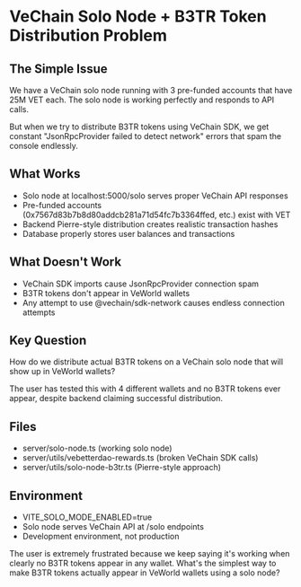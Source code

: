 # VeChain Solo Node + B3TR Token Distribution Problem

## The Simple Issue
We have a VeChain solo node running with 3 pre-funded accounts that have 25M VET each. The solo node is working perfectly and responds to API calls.

But when we try to distribute B3TR tokens using VeChain SDK, we get constant "JsonRpcProvider failed to detect network" errors that spam the console endlessly.

## What Works
- Solo node at localhost:5000/solo serves proper VeChain API responses
- Pre-funded accounts (0x7567d83b7b8d80addcb281a71d54fc7b3364ffed, etc.) exist with VET
- Backend Pierre-style distribution creates realistic transaction hashes
- Database properly stores user balances and transactions

## What Doesn't Work
- VeChain SDK imports cause JsonRpcProvider connection spam
- B3TR tokens don't appear in VeWorld wallets 
- Any attempt to use @vechain/sdk-network causes endless connection attempts

## Key Question
How do we distribute actual B3TR tokens on a VeChain solo node that will show up in VeWorld wallets?

The user has tested this with 4 different wallets and no B3TR tokens ever appear, despite backend claiming successful distribution.

## Files
- server/solo-node.ts (working solo node)
- server/utils/vebetterdao-rewards.ts (broken VeChain SDK calls)
- server/utils/solo-node-b3tr.ts (Pierre-style approach)

## Environment
- VITE_SOLO_MODE_ENABLED=true
- Solo node serves VeChain API at /solo endpoints
- Development environment, not production

The user is extremely frustrated because we keep saying it's working when clearly no B3TR tokens appear in any wallet. What's the simplest way to make B3TR tokens actually appear in VeWorld wallets using a solo node?
